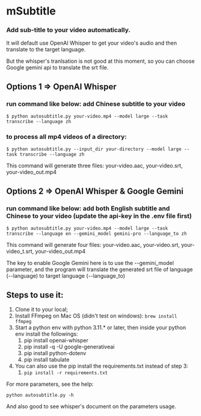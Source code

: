 # mSubtitle

### Add sub-title to your video automatically.

It will default use OpenAI Whisper to get your video's audio and then translate to the target language.

But the whisper's tranlsation is not good at this moment, so you can choose Google gemini api to translate the srt file.

## Options 1 => OpenAI Whisper

### run command like below: add Chinese subtitle to your video

`$ python autosubtitle.py your-video.mp4 --model large --task transcribe --language zh`

### to process all mp4 videos of a directory:

`$ python autosubtitle.py --input_dir your-directory --model large --task transcribe --language zh`

This command will generate three files: your-video.aac, your-video.srt, your-video_out.mp4

## Options 2 => OpenAI Whisper & Google Gemini

### run command like below: add both English subtitle and Chinese to your video (update the api-key in the .env file first)

`$ python autosubtitle.py your-video.mp4 --model large --task transcribe --language en --gemini_model gemini-pro --language_to zh`

This command will generate four files: your-video.aac, your-video.srt, your-video_t.srt, your-video_out.mp4

The key to enable Google Gemini here is to use the --gemini_model parameter, and the program will translate the generated srt file of language (--language) to target language (--language_to)

## Steps to use it:

1. Clone it to your local;
2. Install FFmpeg on Mac OS (didn't test on windows): `brew install ffmpeg`
3. Start a python env with python 3.11.\* or later, then inside your python env install the followings:
   1. pip install openai-whisper
   2. pip install -q -U google-generativeai
   3. pip install python-dotenv
   4. pip install tabulate
4. You can also use the pip install the requirements.txt instead of step 3:
   1. `pip install -r requirements.txt`

For more parameters, see the help:

`python autosubtitle.py -h`

And also good to see whisper's document on the parameters usage.
